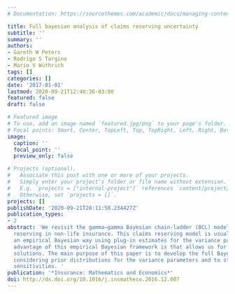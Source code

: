 ```yaml
---
# Documentation: https://sourcethemes.com/academic/docs/managing-content/

title: Full bayesian analysis of claims reserving uncertainty
subtitle: ''
summary: ''
authors:
- Gareth W Peters
- Rodrigo S Targino
- Mario V Wüthrich
tags: []
categories: []
date: '2017-01-01'
lastmod: 2020-09-21T12:48:36-03:00
featured: false
draft: false

# Featured image
# To use, add an image named `featured.jpg/png` to your page's folder.
# Focal points: Smart, Center, TopLeft, Top, TopRight, Left, Right, BottomLeft, Bottom, BottomRight.
image:
  caption: ''
  focal_point: ''
  preview_only: false

# Projects (optional).
#   Associate this post with one or more of your projects.
#   Simply enter your project's folder or file name without extension.
#   E.g. `projects = ["internal-project"]` references `content/project/deep-learning/index.md`.
#   Otherwise, set `projects = []`.
projects: []
publishDate: '2020-09-21T20:11:58.234427Z'
publication_types:
- 2
abstract: 'We revisit the gamma–gamma Bayesian chain-ladder (BCL) model for claims
  reserving in non-life insurance. This claims reserving model is usually used in
  an empirical Bayesian way using plug-in estimates for the variance parameters. The
  advantage of this empirical Bayesian framework is that allows us for closed form
  solutions. The main purpose of this paper is to develop the full Bayesian case also
  considering prior distributions for the variance parameters and to study the resulting
  sensitivities. '
publication: '*Insurance: Mathematics and Economics*'
doi: http://dx.doi.org/10.1016/j.insmatheco.2016.12.007
---
```


